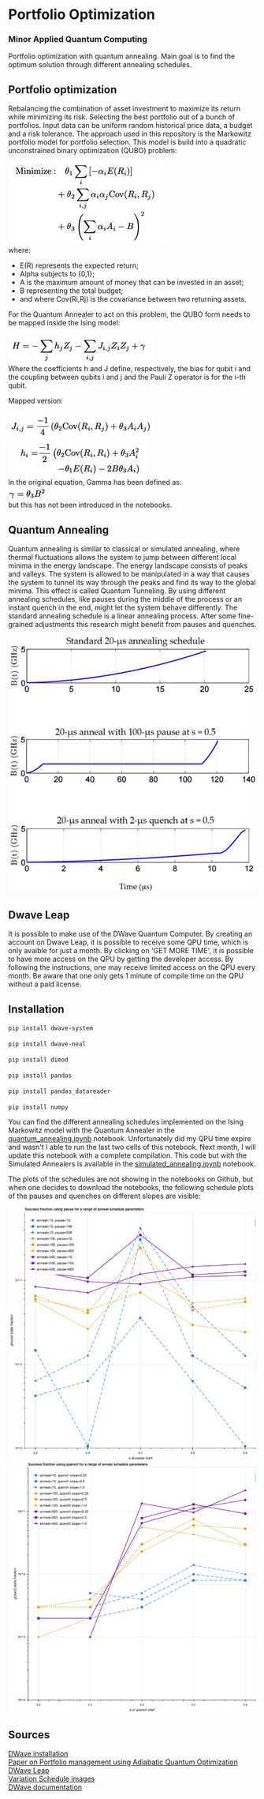 # Portfolio Optimization
### Minor Applied Quantum Computing 

Portfolio optimization with quantum annealing. Main goal is to find the optimum solution through different annealing schedules.

## Portfolio optimization
Rebalancing the combination of asset investment to maximize its return while minimizing its risk. Selecting the best portfolio out of a bunch of portfolios. Input data can be uniform random historical price data, a budget and a risk tolerance. The approach used in this repository is the Markowitz portfolio model for portfolio selection. This model is build into a quadratic unconstrained binary optimization (QUBO) problem:

![alt text](files/img/59DB952F-07D7-4F22-BBD2-2B574899D4D1_4_5005_c.jpeg)\
where:
- E(R) represents the expected return;
- Alpha subjects to {0,1};
- A is the maximum amount of money that can be invested in an asset;
- B representing the total budget;
- and where Cov(Ri,Rj) is the covariance between two returning assets.

For the Quantum Annealer to act on this problem, the QUBO form needs to be mapped inside the Ising model:

![alt text](files/img/47715E9C-9975-4AF4-87B0-2EBA8191D0E5_4_5005_c.jpeg)\
Where the coefficients h and J define, respectively, the bias for qubit i and the coupling between qubits i and j and the Pauli Z operator is for the i-th qubit.

Mapped version:

![alt text](files/img/D6F18D48-F547-4A32-A7E2-AD9B9AC8F94A_4_5005_c.jpeg)\
![alt text](files/img/A45D8EDD-F9D4-48A6-8555-2A6EB88EA0FD_4_5005_c.jpeg)\
In the original equation, Gamma has been defined as:\
![alt text](files/img/A3640BD4-45C3-4DB4-A9C8-221D77D20A2A_4_5005_c.jpeg)\
but this has not been introduced in the notebooks.

## Quantum Annealing
Quantum annealing is similar to classical or simulated annealing, where thermal fluctuations allows
the system to jump between different local minima in the energy landscape. The energy landscape consists of peaks and valleys. The system is allowed to be manipulated in a way that causes the system to tunnel its way through the peaks and find its way to the global minima. This effect is called Quantum Tunneling. By using different annealing schedules, like pauses during the middle of the process or an instant quench in the end, might let the system behave differently. The standard annealing schedule is a linear annealing process. After some fine-grained adjustments this research might benefit from pauses and quenches.

![alt text](files/img/97F12058-CE27-4CD1-9416-8057D5B0F6A3.jpeg)
## Dwave Leap
It is possible to make use of the DWave Quantum Computer. By creating an account on Dwave Leap, it is possible to receive some QPU time, which is only avaible for just a month. By clicking on 'GET MORE TIME', it is possible to have more access on the QPU by getting the developer access. By following the instructions, one may receive limited access on the QPU every month. Be aware that one only gets 1 minute of compile time on the QPU without a paid license. 

## Installation

``` 
pip install dwave-system

pip install dwave-neal 

pip install dimod

pip install pandas 

pip install pandas_datareader 

pip install numpy 
```

You can find the different annealing schedules implemented on the Ising Markowitz model with the Quantum Annealer in the [quantum_annealing.ipynb](quantum_annealing.ipynb) notebook. Unfortunately did my QPU time expire and wasn't I able to run the last two cells of this notebook. Next month, I will update this notebook with a complete compilation. This code but with the Simulated Annealers is available in the [simulated_annealing.ipynb](https://github.com/Lizaterdag/portfolio-optimization/blob/main/simulated_annealing.ipynb) notebook.

The plots of the schedules are not showing in the notebooks on Github, but when one decides to download the notebooks, the following schedule plots of the pauses and quenches on different slopes are visible:

![](files/img/627A7AE7-7C3A-4BCA-B381-E11822FA5776.jpeg)
![](files/img/57FC68D0-F227-40A8-8A7F-064FD684A2CB.jpeg)

## Sources
[DWave installation](https://docs.ocean.dwavesys.com/projects/system/en/stable/installation.html)\
[Paper on Portfolio management using Adiabatic Quantum Optimization](https://www.osti.gov/servlets/purl/1423041)\
[DWave Leap](https://cloud.dwavesys.com/leap/)\
[Variation Schedule images](https://docs.dwavesys.com/docs/latest/c_fd_as.html)\
[DWave documentation](https://docs.ocean.dwavesys.com/en/stable/)
